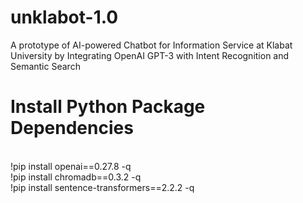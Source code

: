 # unklabot-1.0
A prototype of AI-powered Chatbot for Information Service at Klabat University by Integrating OpenAI GPT-3 with Intent Recognition and Semantic Search

# Install Python Package Dependencies
<br>!pip install openai==0.27.8 -q
<br>!pip install chromadb==0.3.2 -q
<br>!pip install sentence-transformers==2.2.2 -q
